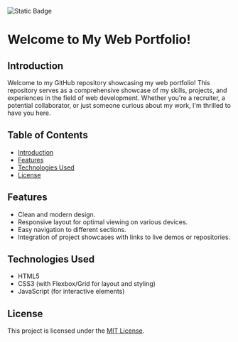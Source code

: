 ![Static Badge](https://img.shields.io/badge/lighthouse-96%25-blue?logo=lighthouse&color=%2398C525)


# Welcome to My Web Portfolio!

## Introduction

Welcome to my GitHub repository showcasing my web portfolio! This repository serves as a comprehensive showcase of my skills, projects, and experiences in the field of web development. Whether you're a recruiter, a potential collaborator, or just someone curious about my work, I'm thrilled to have you here.


## Table of Contents

- [Introduction](#introduction)
- [Features](#features)
- [Technologies Used](#technologies-used)
- [License](#license)

## Features

- Clean and modern design.
- Responsive layout for optimal viewing on various devices.
- Easy navigation to different sections.
- Integration of project showcases with links to live demos or repositories.

## Technologies Used

- HTML5
- CSS3 (with Flexbox/Grid for layout and styling)
- JavaScript (for interactive elements)

## License

This project is licensed under the [MIT License](LICENSE).
